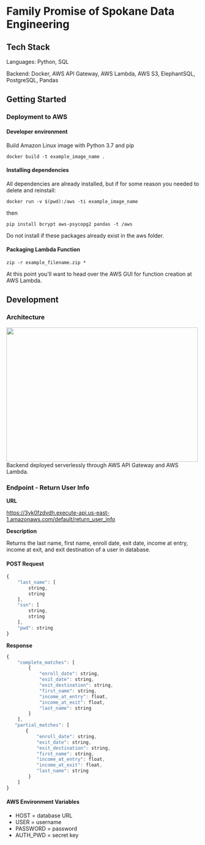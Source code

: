 # Family Promise of Spokane Data Engineering

## Tech Stack
Languages: Python, SQL

Backend: Docker, AWS API Gateway, AWS Lambda, AWS S3, ElephantSQL, PostgreSQL, Pandas

## Getting Started
### Deployment to AWS
#### Developer environment
Build Amazon Linux image with Python 3.7 and pip

```docker build -t example_image_name .```

#### Installing dependencies

All dependencies are already installed, but if for some reason you needed to delete and reinstall:

```docker run -v $(pwd):/aws -ti example_image_name```

then

```pip install bcrypt aws-psycopg2 pandas -t /aws```

Do not install if these packages already exist in the aws folder.

#### Packaging Lambda Function
```zip -r example_filename.zip *```

At this point you'll want to head over the AWS GUI for function creation at AWS Lambda. 

## Development
### Architecture
<img src="https://github.com/nonprofit-intake/data_engineering/blob/main/images/fampromarch.png" width="500" height="350">
Backend deployed serverlessly through AWS API Gateway and AWS Lambda.

### Endpoint - Return User Info

**URL**

https://3yk0fzdvdh.execute-api.us-east-1.amazonaws.com/default/return_user_info

**Description**

Returns the last name, first name, enroll date, exit date, income at entry, income at exit, and exit destination of a user in database.

#### POST Request
```javascript
{
    "last_name": [
        string, 
        string
    ],
    "ssn": [
        string, 
        string
    ],
    "pwd": string
}
```

**Response**
```javascript
{
    "complete_matches": [
        {
            "enroll_date": string,
            "exit_date": string,
            "exit_destination": string,
            "first_name": string,
            "income_at_entry": float,
            "income_at_exit": float,
            "last_name": string
        }
    ],
   "partial_matches": [
       {
           "enroll_date": string,
           "exit_date": string,
           "exit_destination": string,
           "first_name": string,
           "income_at_entry": float,
           "income_at_exit": float,
           "last_name": string
        }
    ]
}
```

#### AWS Environment Variables
- HOST = database URL
- USER = username
- PASSWORD = password
- AUTH_PWD = secret key
